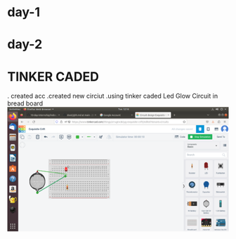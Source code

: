 # day-1
# day-2
# TINKER CADED 
. created acc
.created new circiut
.using tinker caded Led Glow Circuit in bread board
![alt hii](https://github.com/2003SHINTO/10-day-internship/blob/main/day1/Screenshot%20from%202023-05-09%2012-16-49.png)
